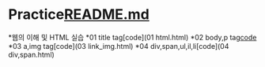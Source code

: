 # Practice[README.md](https://github.com/eunwookim/Practice/files/7102903/README.md)
*웹의 이해 및 HTML 실습
  *01 title tag[code](01 html.html)
  *02 body,p tag[code](02_html_body.html)
  *03 a,img tag[code](03 link_img.html)
  *04 div,span,ul,il,li[code](04 div,span.html)


